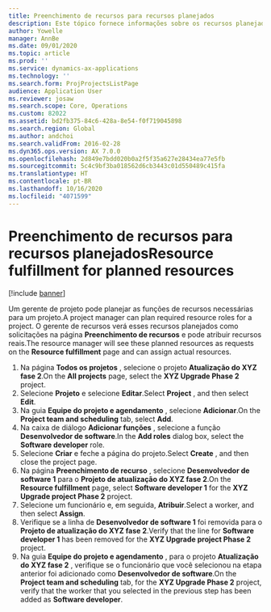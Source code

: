 ```yaml
---
title: Preenchimento de recursos para recursos planejados
description: Este tópico fornece informações sobre os recursos planejados para um projeto.
author: Yowelle
manager: AnnBe
ms.date: 09/01/2020
ms.topic: article
ms.prod: ''
ms.service: dynamics-ax-applications
ms.technology: ''
ms.search.form: ProjProjectsListPage
audience: Application User
ms.reviewer: josaw
ms.search.scope: Core, Operations
ms.custom: 82022
ms.assetid: bd2fb375-84c6-428a-8e54-f0f719045898
ms.search.region: Global
ms.author: andchoi
ms.search.validFrom: 2016-02-28
ms.dyn365.ops.version: AX 7.0.0
ms.openlocfilehash: 2d849e7bdd020b0a2f5f35a627e28434ea77e5fb
ms.sourcegitcommit: 5c4c9bf3ba018562d6cb3443c01d550489c415fa
ms.translationtype: HT
ms.contentlocale: pt-BR
ms.lasthandoff: 10/16/2020
ms.locfileid: "4071599"
---
```

# <a name="resource-fulfillment-for-planned-resources"></a><span data-ttu-id="ecab9-103">Preenchimento de recursos para recursos planejados</span><span class="sxs-lookup"><span data-stu-id="ecab9-103">Resource fulfillment for planned resources</span></span>

[!include [banner](../includes/banner.md)]

<span data-ttu-id="ecab9-104">Um gerente de projeto pode planejar as funções de recursos necessárias para um projeto.</span><span class="sxs-lookup"><span data-stu-id="ecab9-104">A project manager can plan required resource roles for a project.</span></span> <span data-ttu-id="ecab9-105">O gerente de recursos verá esses recursos planejados como solicitações na página **Preenchimento de recursos** e pode atribuir recursos reais.</span><span class="sxs-lookup"><span data-stu-id="ecab9-105">The resource manager will see these planned resources as requests on the **Resource fulfillment** page and can assign actual resources.</span></span>

1. <span data-ttu-id="ecab9-106">Na página **Todos os projetos** , selecione o projeto **Atualização do XYZ fase 2**.</span><span class="sxs-lookup"><span data-stu-id="ecab9-106">On the **All projects** page, select the **XYZ Upgrade Phase 2** project.</span></span>
2. <span data-ttu-id="ecab9-107">Selecione **Projeto** e selecione **Editar**.</span><span class="sxs-lookup"><span data-stu-id="ecab9-107">Select **Project** , and then select **Edit**.</span></span>
3. <span data-ttu-id="ecab9-108">Na guia **Equipe do projeto e agendamento** , selecione **Adicionar**.</span><span class="sxs-lookup"><span data-stu-id="ecab9-108">On the **Project team and scheduling** tab, select **Add**.</span></span>
4. <span data-ttu-id="ecab9-109">Na caixa de diálogo **Adicionar funções** , selecione a função **Desenvolvedor de software**.</span><span class="sxs-lookup"><span data-stu-id="ecab9-109">In the **Add roles** dialog box, select the **Software developer** role.</span></span>
5. <span data-ttu-id="ecab9-110">Selecione **Criar** e feche a página do projeto.</span><span class="sxs-lookup"><span data-stu-id="ecab9-110">Select **Create** , and then close the project page.</span></span>
6. <span data-ttu-id="ecab9-111">Na página **Preenchimento de recurso** , selecione **Desenvolvedor de software 1** para o **Projeto de atualização do XYZ fase 2**.</span><span class="sxs-lookup"><span data-stu-id="ecab9-111">On the **Resource fulfillment** page, select **Software developer 1** for the **XYZ Upgrade project Phase 2** project.</span></span>
7. <span data-ttu-id="ecab9-112">Selecione um funcionário e, em seguida, **Atribuir**.</span><span class="sxs-lookup"><span data-stu-id="ecab9-112">Select a worker, and then select **Assign**.</span></span>
8. <span data-ttu-id="ecab9-113">Verifique se a linha de **Desenvolvedor de software 1** foi removida para o **Projeto de atualização do XYZ fase 2**.</span><span class="sxs-lookup"><span data-stu-id="ecab9-113">Verify that the line for **Software developer 1** has been removed for the **XYZ Upgrade project Phase 2** project.</span></span>
9. <span data-ttu-id="ecab9-114">Na guia **Equipe do projeto e agendamento** , para o projeto **Atualização do XYZ fase 2** , verifique se o funcionário que você selecionou na etapa anterior foi adicionado como **Desenvolvedor de software**.</span><span class="sxs-lookup"><span data-stu-id="ecab9-114">On the **Project team and scheduling** tab, for the **XYZ Upgrade Phase 2** project, verify that the worker that you selected in the previous step has been added as **Software developer**.</span></span>
